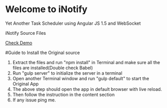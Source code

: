 # Welcome to iNotify
Yet Another Task Scheduler using Angular JS 1.5 and WebSocket

iNotify Source Files

[Check Demo](https://sriperu.github.io/iNotify/)

#Guide to Install the Original source

1. Extract the files and run "npm install" in Terminal and make sure all the files are installed(Double check Babel)
2. Run "gulp server" to initialize the server in a terminal
3. Open another Terminal window and run "gulp default" to start the Original App
4. The above step should open the app in default browser with live reload.
5. Then follow the instruction in the content section
6. If any issue ping me.
